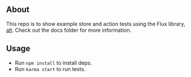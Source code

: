 ## About

This repo is to show example store and action tests using the Flux library, [alt](https://github.com/goatslacker/alt). Check out the docs folder for more information.

## Usage

- Run `npm install` to install deps.
- Run `karma start` to run tests.
